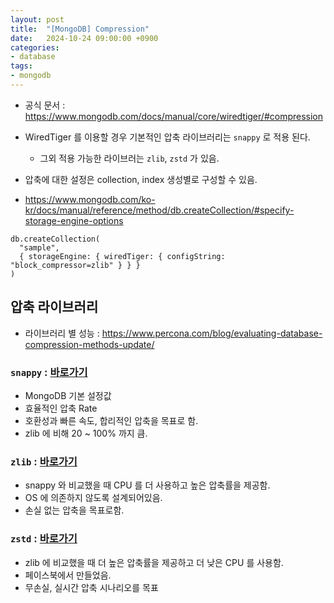 ```yaml
---
layout: post
title:  "[MongoDB] Compression"
date:   2024-10-24 09:00:00 +0900
categories:
- database
tags:
- mongodb
---
```

- 공식 문서 : https://www.mongodb.com/docs/manual/core/wiredtiger/#compression
- WiredTiger 를 이용할 경우 기본적인 압축 라이브러리는 `snappy` 로 적용 된다.
    - 그외 적용 가능한 라이브러는 `zlib`, `zstd` 가 있음.
- 압축에 대한 설정은 collection, index 생성별로 구성할 수 있음.

- https://www.mongodb.com/ko-kr/docs/manual/reference/method/db.createCollection/#specify-storage-engine-options
```
db.createCollection(
  "sample",
  { storageEngine: { wiredTiger: { configString: "block_compressor=zlib" } } }
)
```

## 압축 라이브러리
- 라이브러리 별 성능 : https://www.percona.com/blog/evaluating-database-compression-methods-update/
### `snappy` : [바로가기](https://google.github.io/snappy/)
- MongoDB 기본 설정값
- 효율적인 압축 Rate
- 호환성과 빠른 속도, 합리적인 압축을 목표로 함.
- zlib 에 비해 20 ~ 100% 까지 큼.

### `zlib` : [바로가기](https://www.zlib.net/)
- snappy 와 비교했을 때 CPU 를 더 사용하고 높은 압축률을 제공함.
- OS 에 의존하지 않도록 설계되어있음.
- 손실 없는 압축을 목표로함.

### `zstd` : [바로가기](https://github.com/facebook/zstd)
- zlib 에 비교했을 때 더 높은 압축률을 제공하고 더 낮은 CPU 를 사용함.
- 페이스북에서 만들었음.
- 무손실, 실시간 압축 시나리오를 목표
